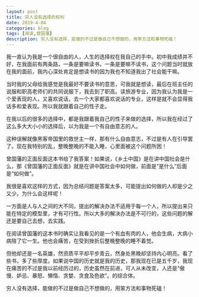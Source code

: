 ```yaml
---
layout: post
title: 穷人没有选择的权利
date: 2019-4-04
categories: blog
tags: [阅读,曾国藩]
description: 穷人没有选择，能做的不过是做自己不想做的，用笨方法和事物死磕！
---
```



我一直认为我是一个很自由的人，人生的选择权在我自己的手中。初中我成绩并不好，在我面前有两条路，一条是要嘛读书，一条是要嘛不读书，这个问题当时就放在我的面前，我内心深处肯定是想读书的因为我也不知道我出了社会能干嘛。

当时我的父母给我感觉是我最好不要读书的意思，可我就是想读，最后在班主任的说服和职高老师们的共同说服下，我去到了职高。读旅游专业，因为我认为我是一个爱表现的人，又喜欢说话，去一个大家都喜欢说话的专业，这样是就不会显得我话多和爱表现。所以我就跟着自己的性子走。

在我以后的很多的选择中，都是我跟着我自己的性子来做的选择，所以我在经过了这么多大大小小的选择后，以为我是一个有自由意志的人。

这种误解就像黑客帝国里的救世主一样，那有什么自由意志，不过是有人在引导罢了。现在我特别的乱，整晚整晚的不能入睡，心里面被这个问题所困！

曾国藩的正面反面这本书给了我答案！如果说，《乡土中国》是在讲中国社会是什么，那《曾国藩的正面反面》就是在讲中国社会中如何做，前面是“是什么”后面是“如何做”。

我很是喜欢这样的方式，因为总结问题是答案太多，可能提出如何做的人却是少之又少。为什么会这样呢！

一方面是人与人之间的大不同，提出的解决办法不适用于每一个人，所以提出来只能在特定的模型里，才有可行性。所以大多的解决办法是不可行的，这些问题的解还是要自己去想，去实践。

在阅读曾国藩的这本书时确实让我看见的是一个有血有肉的人，他会生病，大病小病陪了它一生。他也会痛苦，在受到挫折后整晚整晚的睡不着觉。

但他却还是一名英雄，然资质平平却平步青云，然身处黑晚却坚持内心明亮。看了些书，多了些厚度。如果说中国的历史就是我的历史，那我现在已是五千岁，我现在痛苦的不过是我以前经历过的，历史虽然在前进，可人从未改变，人还是“傲慢、妒忌、暴怒、懒惰、贪婪、贪食及色欲”。的综合体。

穷人没有选择，能做的不过是做自己不想做的，用笨方法和事物死磕！
